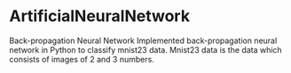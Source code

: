 # ArtificialNeuralNetwork
Back-propagation Neural Network
Implemented back-propagation neural network in Python to classify mnist23 data. Mnist23 data is the data which consists of images of 2 and 3 numbers.
